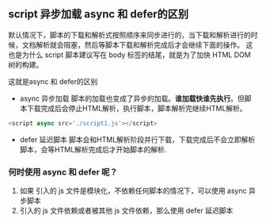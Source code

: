 ## script 异步加载 async 和 defer的区别

默认情况下，脚本的下载和解析式按照顺序来同步进行的，当下载和解析进行的时候，文档解析就会阻塞，然后等脚本下载和解析完成后才会继续下面的操作。
这也是为什么 script 脚本建议写在 body 标签的结尾，就是为了加快 HTML DOM 树的构建。

这就是async 和 defer的区别
- async 异步加载
脚本的加载也变成了异步的加载。**谁加载快谁先执行**。但脚本下载完成后会停止HTML解析，执行脚本，脚本解析完继续HTML解析。
```js
<script async src='./script1.js'></script>
```

- defer 延迟脚本
脚本会和HTML解析阶段并行下载，下载完成后不会立即解析脚本，会等HTML解析完成后才开始脚本的解析.

### 何时使用 async 和 defer 呢？
1. 如果 引入的 js 文件是模块化，不依赖任何脚本的情况下，可以使用 async 异步脚本
2. 引入的 js 文件依赖或者被其他 js 文件依赖，那么使用 defer 延迟脚本